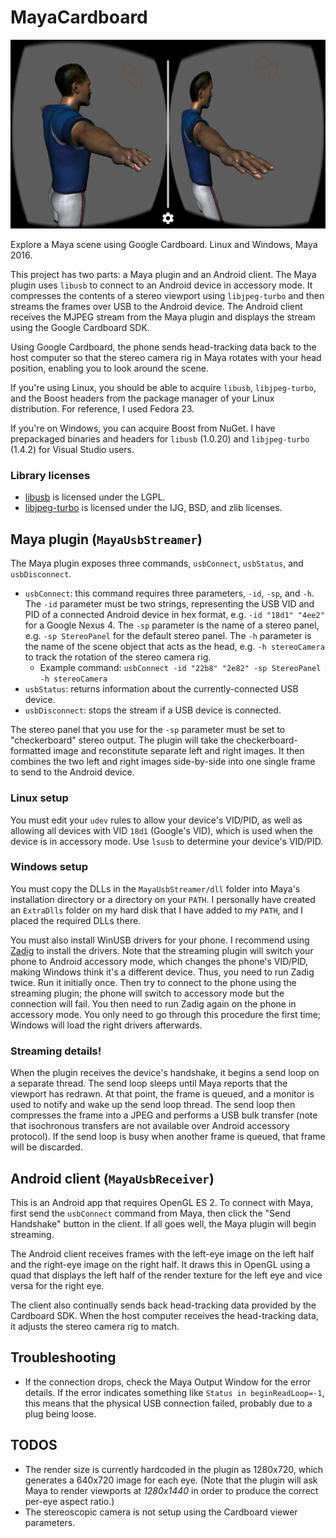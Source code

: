 MayaCardboard
=============

![Screenshot of Google Cardboard-enabled Android app](screenshot.png)

Explore a Maya scene using Google Cardboard. Linux and Windows, Maya 2016.

This project has two parts: a Maya plugin and an Android client. The Maya
plugin uses `libusb` to connect to an Android device in accessory mode. It
compresses the contents of a stereo viewport using `libjpeg-turbo` and then
streams the frames over USB to the Android device.
The Android client receives the MJPEG stream from the Maya plugin and displays
the stream using the Google Cardboard SDK.

Using Google Cardboard, the phone sends head-tracking data back to the host
computer so that the stereo camera rig in Maya rotates with your head position,
enabling you to look around the scene.

If you're using Linux, you should be able to acquire `libusb`,
`libjpeg-turbo`, and the Boost headers from the package manager of your Linux
distribution. For reference, I used Fedora 23.

If you're on Windows, you can acquire Boost from NuGet. I have prepackaged
binaries and headers for `libusb` (1.0.20) and `libjpeg-turbo` (1.4.2) for
Visual Studio users.

### Library licenses ###
- [libusb](https://github.com/libusb/libusb) is licensed under the LGPL.
- [libjpeg-turbo](https://github.com/libjpeg-turbo/libjpeg-turbo) is licensed
  under the IJG, BSD, and zlib licenses.

Maya plugin (`MayaUsbStreamer`)
-------------------------------
The Maya plugin exposes three commands, `usbConnect`, `usbStatus`, and
`usbDisconnect`.
- `usbConnect`: this command requires three parameters, `-id`, `-sp`, and `-h`.
  The `-id` parameter must be two strings, representing the USB VID and PID of
  a connected Android device in hex format, e.g. `-id "18d1" "4ee2"` for a
  Google Nexus 4. The `-sp` parameter is the name of a stereo panel, e.g.
  `-sp StereoPanel` for the default stereo panel. The `-h` parameter is the
  name of the scene object that acts as the head, e.g. `-h stereoCamera` to
  track the rotation of the stereo camera rig.
  - Example command: `usbConnect -id "22b8" "2e82" -sp StereoPanel
    -h stereoCamera`
- `usbStatus`: returns information about the currently-connected USB device.
- `usbDisconnect`: stops the stream if a USB device is connected.

The stereo panel that you use for the `-sp` parameter must be set to
"checkerboard" stereo output. The plugin will take the checkerboard-formatted
image and reconstitute separate left and right images. It then combines the
two left and right images side-by-side into one single frame to send to the
Android device.

### Linux setup ###
You must edit your `udev` rules to allow your device's VID/PID, as well as
allowing all devices with VID `18d1` (Google's VID), which is used when the
device is in accessory mode. Use `lsusb` to determine your device's VID/PID.

### Windows setup ###
You must copy the DLLs in the `MayaUsbStreamer/dll` folder into Maya's
installation directory or a directory on your `PATH`. I personally have created
an `ExtraDlls` folder on my hard disk that I have added to my `PATH`, and I
placed the required DLLs there.

You must also install WinUSB drivers for your phone. I recommend using
[Zadig](http://zadig.akeo.ie/) to install the drivers. Note that the streaming
plugin will switch your phone to Android accessory mode, which changes the
phone's VID/PID, making Windows think it's a different device. Thus, you need
to run Zadig twice. Run it initially once. Then try to connect to the phone
using the streaming plugin; the phone will switch to accessory mode but the
connection will fail. You then need to run Zadig again on the phone in
accessory mode. You only need to go through this procedure the first time;
Windows will load the right drivers afterwards.

### Streaming details! ###
When the plugin receives the device's handshake, it begins a send loop on a
separate thread. The send loop sleeps until Maya reports that the viewport
has redrawn. At that point, the frame is queued, and a monitor is used to
notify and wake up the send loop thread. The send loop then compresses the
frame into a JPEG and performs a USB bulk transfer (note that isochronous
transfers are not available over Android accessory protocol). If the send loop
is busy when another frame is queued, that frame will be discarded.

Android client (`MayaUsbReceiver`)
----------------------------------
This is an Android app that requires OpenGL ES 2. To connect with Maya, first
send the `usbConnect` command from Maya, then click the "Send Handshake" button
in the client. If all goes well, the Maya plugin will begin streaming.

The Android client receives frames with the left-eye image on the left half and
the right-eye image on the right half. It draws this in OpenGL using a quad
that displays the left half of the render texture for the left eye and vice
versa for the right eye.

The client also continually sends back head-tracking data provided by the
Cardboard SDK. When the host computer receives the head-tracking data, it
adjusts the stereo camera rig to match.

Troubleshooting
---------------
- If the connection drops, check the Maya Output Window for the error details.
  If the error indicates something like `Status in beginReadLoop=-1`, this
  means that the physical USB connection failed, probably due to a plug being
  loose.

TODOS
-----
- The render size is currently hardcoded in the plugin as 1280x720, which
  generates a 640x720 image for each eye. (Note that the plugin will ask Maya
  to render viewports at _1280x1440_ in order to produce the correct per-eye
  aspect ratio.)
- The stereoscopic camera is not setup using the Cardboard viewer parameters.

